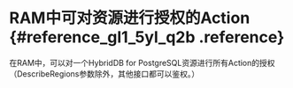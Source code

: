 # RAM中可对资源进行授权的Action {#reference_gl1_5yl_q2b .reference}

在RAM中，可以对一个HybridDB for PostgreSQL资源进行所有Action的授权（DescribeRegions参数除外，其他接口都可以鉴权。）

